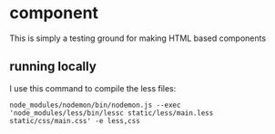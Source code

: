 # component

This is simply a testing ground for making HTML based components



## running locally

I use this command to compile the less files:

```shell
node_modules/nodemon/bin/nodemon.js --exec 'node_modules/less/bin/lessc static/less/main.less static/css/main.css' -e less,css
```